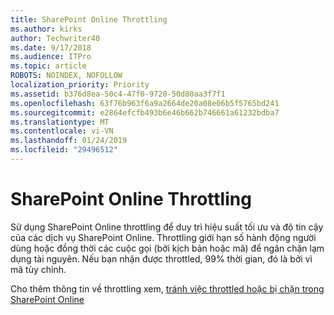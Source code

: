 ```yaml
---
title: SharePoint Online Throttling
ms.author: kirks
author: Techwriter40
ms.date: 9/17/2018
ms.audience: ITPro
ms.topic: article
ROBOTS: NOINDEX, NOFOLLOW
localization_priority: Priority
ms.assetid: b376d8ea-50c4-47f0-9720-50d80aa3f7f1
ms.openlocfilehash: 63f76b963f6a9a2664de20a08e06b5f5765bd241
ms.sourcegitcommit: e2864efcfb493b6e46b662b746661a61232bdba7
ms.translationtype: MT
ms.contentlocale: vi-VN
ms.lasthandoff: 01/24/2019
ms.locfileid: "29496512"
---
```

# <a name="sharepoint-online-throttling"></a>SharePoint Online Throttling

Sử dụng SharePoint Online throttling để duy trì hiệu suất tối ưu và độ tin cậy của các dịch vụ SharePoint Online. Throttling giới hạn số hành động người dùng hoặc đồng thời các cuộc gọi (bởi kịch bản hoặc mã) để ngăn chặn lạm dụng tài nguyên. Nếu bạn nhận được throttled, 99% thời gian, đó là bởi vì mã tùy chỉnh.
  
Cho thêm thông tin về throttling xem, [tránh việc throttled hoặc bị chặn trong SharePoint Online](https://go.microsoft.com/fwlink/?linkid=2022019)
  

